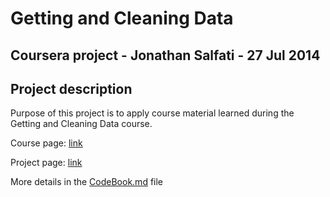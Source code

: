 Getting and Cleaning Data
=========================
Coursera project - Jonathan Salfati - 27 Jul 2014
-------------------------------------------------

Project description
-------------------
Purpose of this project is to apply course material learned during the Getting and Cleaning Data course.

Course page: [link](https://class.coursera.org/getdata-005)

Project page: [link](https://class.coursera.org/getdata-005/human_grading)

More details in the [CodeBook.md](https://github.com/kranoner/GettingCleaningData/blob/master/CodeBook.md) file
